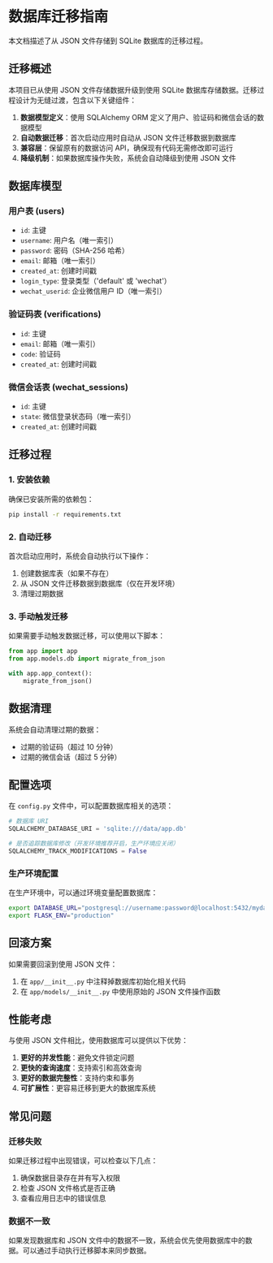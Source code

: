 # 数据库迁移指南

本文档描述了从 JSON 文件存储到 SQLite 数据库的迁移过程。

## 迁移概述

本项目已从使用 JSON 文件存储数据升级到使用 SQLite 数据库存储数据。迁移过程设计为无缝过渡，包含以下关键组件：

1. **数据模型定义**：使用 SQLAlchemy ORM 定义了用户、验证码和微信会话的数据模型
2. **自动数据迁移**：首次启动应用时自动从 JSON 文件迁移数据到数据库
3. **兼容层**：保留原有的数据访问 API，确保现有代码无需修改即可运行
4. **降级机制**：如果数据库操作失败，系统会自动降级到使用 JSON 文件

## 数据库模型

### 用户表 (users)
- `id`: 主键
- `username`: 用户名（唯一索引）
- `password`: 密码（SHA-256 哈希）
- `email`: 邮箱（唯一索引）
- `created_at`: 创建时间戳
- `login_type`: 登录类型（'default' 或 'wechat'）
- `wechat_userid`: 企业微信用户 ID（唯一索引）

### 验证码表 (verifications)
- `id`: 主键
- `email`: 邮箱（唯一索引）
- `code`: 验证码
- `created_at`: 创建时间戳

### 微信会话表 (wechat_sessions)
- `id`: 主键
- `state`: 微信登录状态码（唯一索引）
- `created_at`: 创建时间戳

## 迁移过程

### 1. 安装依赖

确保已安装所需的依赖包：

```bash
pip install -r requirements.txt
```

### 2. 自动迁移

首次启动应用时，系统会自动执行以下操作：

1. 创建数据库表（如果不存在）
2. 从 JSON 文件迁移数据到数据库（仅在开发环境）
3. 清理过期数据

### 3. 手动触发迁移

如果需要手动触发数据迁移，可以使用以下脚本：

```python
from app import app
from app.models.db import migrate_from_json

with app.app_context():
    migrate_from_json()
```

## 数据清理

系统会自动清理过期的数据：

- 过期的验证码（超过 10 分钟）
- 过期的微信会话（超过 5 分钟）

## 配置选项

在 `config.py` 文件中，可以配置数据库相关的选项：

```python
# 数据库 URI
SQLALCHEMY_DATABASE_URI = 'sqlite:///data/app.db'

# 是否追踪数据库修改（开发环境推荐开启，生产环境应关闭）
SQLALCHEMY_TRACK_MODIFICATIONS = False
```

### 生产环境配置

在生产环境中，可以通过环境变量配置数据库：

```bash
export DATABASE_URL="postgresql://username:password@localhost:5432/mydatabase"
export FLASK_ENV="production"
```

## 回滚方案

如果需要回滚到使用 JSON 文件：

1. 在 `app/__init__.py` 中注释掉数据库初始化相关代码
2. 在 `app/models/__init__.py` 中使用原始的 JSON 文件操作函数

## 性能考虑

与使用 JSON 文件相比，使用数据库可以提供以下优势：

1. **更好的并发性能**：避免文件锁定问题
2. **更快的查询速度**：支持索引和高效查询
3. **更好的数据完整性**：支持约束和事务
4. **可扩展性**：更容易迁移到更大的数据库系统

## 常见问题

### 迁移失败

如果迁移过程中出现错误，可以检查以下几点：

1. 确保数据目录存在并有写入权限
2. 检查 JSON 文件格式是否正确
3. 查看应用日志中的错误信息

### 数据不一致

如果发现数据库和 JSON 文件中的数据不一致，系统会优先使用数据库中的数据。可以通过手动执行迁移脚本来同步数据。